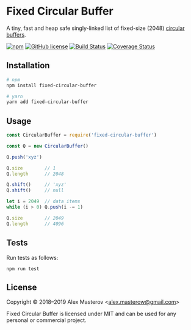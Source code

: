 # Fixed Circular Buffer

A tiny, fast and heap safe singly-linked list of fixed-size (2048) [circular buffers](https://en.wikipedia.org/wiki/Circular_buffer).

[![npm](https://img.shields.io/npm/v/fixed-circular-buffer.svg)](https://www.npmjs.com/package/fixed-circular-buffer)
[![GitHub license](https://img.shields.io/badge/license-MIT-blue.svg)](LICENSE)
[![Build Status](https://travis-ci.org/AlexMasterov/fixed-circular-buffer.js.svg)](https://travis-ci.org/AlexMasterov/fixed-circular-buffer.js)
[![Coverage Status](https://coveralls.io/repos/github/AlexMasterov/fixed-circular-buffer.js/badge.svg?branch=master)](https://coveralls.io/github/AlexMasterov/fixed-circular-buffer.js?branch=master)

## Installation
```sh
# npm
npm install fixed-circular-buffer

# yarn
yarn add fixed-circular-buffer
```

## Usage
```javascript
const CircularBuffer = require('fixed-circular-buffer')

const Q = new CircularBuffer()

Q.push('xyz')

Q.size        // 1
Q.length      // 2048

Q.shift()     // 'xyz'
Q.shift()     // null

let i = 2049  // data items
while (i > 0) Q.push(i -= 1)

Q.size        // 2049
Q.length      // 4096
```

## Tests
Run tests as follows:

```
npm run test
```

## License
Copyright &#169; 2018–2019 Alex Masterov &lt;alex.masterow@gmail.com&gt;

Fixed Circular Buffer is licensed under MIT and can be used for any personal or commercial project.
